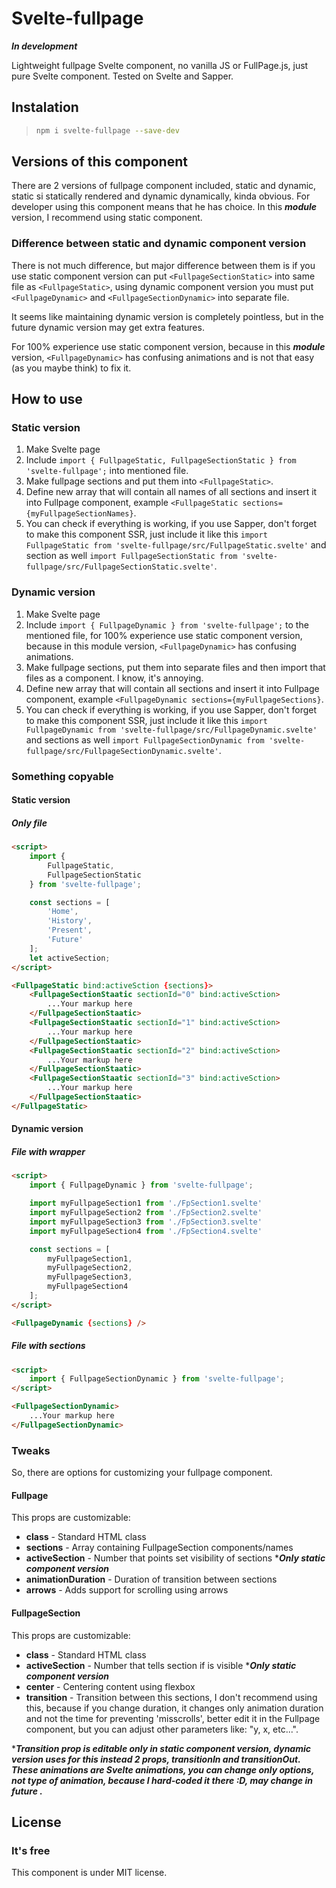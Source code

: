 # Svelte-fullpage

***In development***

Lightweight fullpage Svelte component, no vanilla JS or FullPage.js, just pure Svelte component. Tested on Svelte and Sapper.

## Instalation

> ```bash
> npm i svelte-fullpage --save-dev
> ```

## Versions of this component

There are 2 versions of fullpage component included, static and dynamic, static si statically rendered and dynamic 
dynamically, kinda obvious. For developer using this component means that he has choice. In this ***module*** version, I
recommend using static component.

### Difference between static and dynamic component version

There is not much difference, but major difference between them is if you use static component version can put 
`<FullpageSectionStatic>` into same file as `<FullpageStatic>`, using dynamic component version you must put 
`<FullpageDynamic>` and `<FullpageSectionDynamic>` into separate file.

It seems like maintaining dynamic version is completely pointless, but in the future dynamic version may get extra features.

For 100% experience use static component version, because in this ***module*** version, `<FullpageDynamic>`
has confusing animations and is not that easy (as you maybe think) to fix it.

## How to use

### Static version

1. Make Svelte page
2. Include `import { FullpageStatic, FullpageSectionStatic } from 'svelte-fullpage';` into mentioned file.
3. Make fullpage sections and put them into `<FullpageStatic>`.
4. Define new array that will contain all names of all sections and insert it into Fullpage component, example
`<FullpageStatic sections={myFullpageSectionNames}`.
5. You can check if everything is working, if you use Sapper, don't forget to make this component SSR, just include
it like this `import FullpageStatic from 'svelte-fullpage/src/FullpageStatic.svelte'` and section as well 
`import FullpageSectionStatic from 'svelte-fullpage/src/FullpageSectionStatic.svelte'`.

### Dynamic version

1. Make Svelte page
2. Include `import { FullpageDynamic } from 'svelte-fullpage';` to the mentioned file, for 100% experience use static
component version, because in this module version, `<FullpageDynamic>` has confusing animations.
3. Make fullpage sections, put them into separate files and then import that files as a component. I know, it's annoying.
4. Define new array that will contain all sections and insert it into Fullpage component, example
`<FullpageDynamic sections={myFullpageSections}`.
5. You can check if everything is working, if you use Sapper, don't forget to make this component SSR, just include
it like this `import FullpageDynamic from 'svelte-fullpage/src/FullpageDynamic.svelte'` and sections as well 
`import FullpageSectionDynamic from 'svelte-fullpage/src/FullpageSectionDynamic.svelte'`.

### Something copyable

#### Static version

##### Only file

```html
<script>
    import { 
        FullpageStatic,
        FullpageSectionStatic
    } from 'svelte-fullpage';

    const sections = [
        'Home',
        'History',
        'Present',
        'Future'
    ];
    let activeSection;
</script>

<FullpageStatic bind:activeSction {sections}>
    <FullpageSectionStaatic sectionId="0" bind:activeSction>
        ...Your markup here
    </FullpageSectionStaatic>
    <FullpageSectionStaatic sectionId="1" bind:activeSction>
        ...Your markup here
    </FullpageSectionStaatic>
    <FullpageSectionStaatic sectionId="2" bind:activeSction>
        ...Your markup here
    </FullpageSectionStaatic>
    <FullpageSectionStaatic sectionId="3" bind:activeSction>
        ...Your markup here
    </FullpageSectionStaatic>
</FullpageStatic>

```

#### Dynamic version

##### File with wrapper

```html
<script>
    import { FullpageDynamic } from 'svelte-fullpage';

    import myFullpageSection1 from './FpSection1.svelte'
    import myFullpageSection2 from './FpSection2.svelte'
    import myFullpageSection3 from './FpSection3.svelte'
    import myFullpageSection4 from './FpSection4.svelte'

    const sections = [
        myFullpageSection1,
        myFullpageSection2,
        myFullpageSection3,
        myFullpageSection4
    ];
</script>

<FullpageDynamic {sections} />
```

##### File with sections

```html
<script>
    import { FullpageSectionDynamic } from 'svelte-fullpage';
</script>

<FullpageSectionDynamic>
    ...Your markup here
</FullpageSectionDynamic>
```

### Tweaks

So, there are options for customizing your fullpage component.

#### Fullpage

This props are customizable:

* **class** - Standard HTML class
* **sections** - Array containing FullpageSection components/names
* **activeSection** - Number that points set visibility of sections ****Only static component version***
* **animationDuration** - Duration of transition between sections
* **arrows** - Adds support for scrolling using arrows

#### FullpageSection

This props are customizable:

* **class** - Standard HTML class
* **activeSection** - Number that tells section if is visible ****Only static component version***
* **center** - Centering content using flexbox
* **transition** - Transition between this sections, I don't recommend using this, because if you change duration, it changes only
animation duration and not the time for preventing 'misscrolls', better edit it in the Fullpage component, but you can
adjust other parameters like: "y, x, etc...". 

****Transition prop is editable only in static component version, dynamic version uses for this instead 2 props, 
transitionIn and transitionOut. These animations are Svelte animations, you can change only options, not type of
animation, because I hard-coded it there :D, may change in future .***

## License

### It's free

This component is under MIT license.